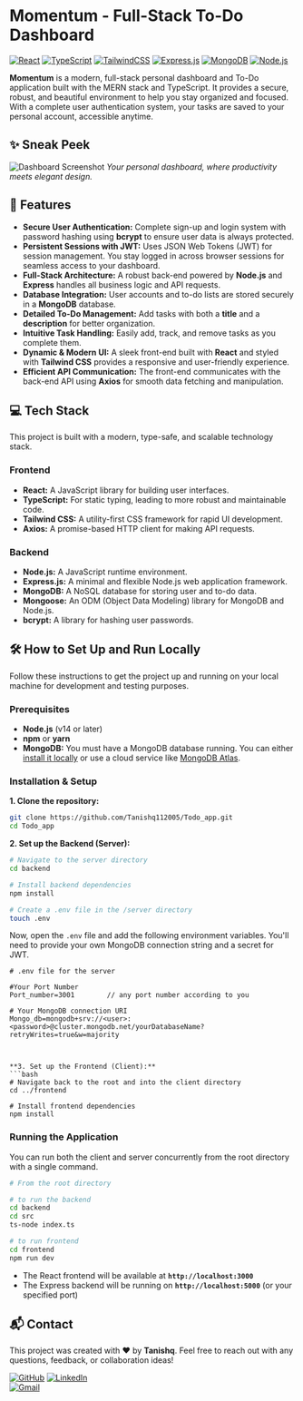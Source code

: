 # Momentum - Full-Stack To-Do Dashboard

[![React](https://img.shields.io/badge/react-%2320232a.svg?style=for-the-badge&logo=react&logoColor=%2361DAFB)](https://reactjs.org/)
[![TypeScript](https://img.shields.io/badge/typescript-%23007ACC.svg?style=for-the-badge&logo=typescript&logoColor=white)](https://www.typescriptlang.org/)
[![TailwindCSS](https://img.shields.io/badge/tailwindcss-%2338B2AC.svg?style=for-the-badge&logo=tailwind-css&logoColor=white)](https://tailwindcss.com/)
[![Express.js](https://img.shields.io/badge/express.js-%23404d59.svg?style=for-the-badge&logo=express&logoColor=%2361DAFB)](https://expressjs.com/)
[![MongoDB](https://img.shields.io/badge/MongoDB-4EA94B?style=for-the-badge&logo=mongodb&logoColor=white)](https://www.mongodb.com/)
[![Node.js](https://img.shields.io/badge/node.js-6DA55F?style=for-the-badge&logo=node.js&logoColor=white)](https://nodejs.org/)

**Momentum** is a modern, full-stack personal dashboard and To-Do application built with the MERN stack and TypeScript. It provides a secure, robust, and beautiful environment to help you stay organized and focused. With a complete user authentication system, your tasks are saved to your personal account, accessible anytime.

## ✨ Sneak Peek

![Dashboard Screenshot](dashboard-screenshot.png)
*Your personal dashboard, where productivity meets elegant design.*

## 🚀 Features

-   **Secure User Authentication:** Complete sign-up and login system with password hashing using **bcrypt** to ensure user data is always protected.
-   **Persistent Sessions with JWT:** Uses JSON Web Tokens (JWT) for session management. You stay logged in across browser sessions for seamless access to your dashboard.
-   **Full-Stack Architecture:** A robust back-end powered by **Node.js** and **Express** handles all business logic and API requests.
-   **Database Integration:** User accounts and to-do lists are stored securely in a **MongoDB** database.
-   **Detailed To-Do Management:** Add tasks with both a **title** and a **description** for better organization.
-   **Intuitive Task Handling:** Easily add, track, and remove tasks as you complete them.
-   **Dynamic & Modern UI:** A sleek front-end built with **React** and styled with **Tailwind CSS** provides a responsive and user-friendly experience.
-   **Efficient API Communication:** The front-end communicates with the back-end API using **Axios** for smooth data fetching and manipulation.

## 💻 Tech Stack

This project is built with a modern, type-safe, and scalable technology stack.

### Frontend
-   **React:** A JavaScript library for building user interfaces.
-   **TypeScript:** For static typing, leading to more robust and maintainable code.
-   **Tailwind CSS:** A utility-first CSS framework for rapid UI development.
-   **Axios:** A promise-based HTTP client for making API requests.

### Backend
-   **Node.js:** A JavaScript runtime environment.
-   **Express.js:** A minimal and flexible Node.js web application framework.
-   **MongoDB:** A NoSQL database for storing user and to-do data.
-   **Mongoose:** An ODM (Object Data Modeling) library for MongoDB and Node.js.
-   **bcrypt:** A library for hashing user passwords.


## 🛠️ How to Set Up and Run Locally

Follow these instructions to get the project up and running on your local machine for development and testing purposes.

### Prerequisites

-   **Node.js** (v14 or later)
-   **npm** or **yarn**
-   **MongoDB:** You must have a MongoDB database running. You can either [install it locally](https://www.mongodb.com/try/download/community) or use a cloud service like [MongoDB Atlas](https://www.mongodb.com/cloud/atlas).

### Installation & Setup

**1. Clone the repository:**
```bash
git clone https://github.com/Tanishq112005/Todo_app.git
cd Todo_app
```

**2. Set up the Backend (Server):**
```bash
# Navigate to the server directory
cd backend

# Install backend dependencies
npm install

# Create a .env file in the /server directory
touch .env
```
Now, open the `.env` file and add the following environment variables. You'll need to provide your own MongoDB connection string and a secret for JWT.

```env
# .env file for the server

#Your Port Number 
Port_number=3001        // any port number according to you  

# Your MongoDB connection URI
Mongo_db=mongodb+srv://<user>:<password>@cluster.mongodb.net/yourDatabaseName?retryWrites=true&w=majority



**3. Set up the Frontend (Client):**
```bash
# Navigate back to the root and into the client directory
cd ../frontend

# Install frontend dependencies
npm install
```

### Running the Application

You can run both the client and server concurrently from the root directory with a single command.

```bash
# From the root directory 

# to run the backend 
cd backend 
cd src
ts-node index.ts 

# to run frontend 
cd frontend 
npm run dev 
```


-   The React frontend will be available at **`http://localhost:3000`**
-   The Express backend will be running on **`http://localhost:5000`** (or your specified port)

## 📬 Contact

This project was created with ❤️ by **Tanishq**. Feel free to reach out with any questions, feedback, or collaboration ideas!

[![GitHub](https://img.shields.io/badge/github-%23121011.svg?style=for-the-badge&logo=github&logoColor=white)](https://github.com/Tanishq112005)
[![LinkedIn](https://img.shields.io/badge/linkedin-%230077B5.svg?style=for-the-badge&logo=linkedin&logoColor=white)](https://www.linkedin.com/in/tanishq-jain-6b90b1292/)  
[![Gmail](https://img.shields.io/badge/Gmail-D14836?style=for-the-badge&logo=gmail&logoColor=white)](mailto:tanishqjain1109@gmail.com)  